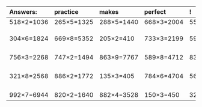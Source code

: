 | Answers: | practice | makes | perfect | ! |
| :--- | :--- | :--- | :--- | :--- |
| 518×2=1036 | 265×5=1325 | 288×5=1440 | 668×3=2004 | 550×8=4400 | 
|   |   |   |   |   | 
|   |   |   |   |   | 
|   |   |   |   |   | 
| 304×6=1824 | 669×8=5352 | 205×2=410 | 733×3=2199 | 597×8=4776 | 
|   |   |   |   |   | 
|   |   |   |   |   | 
|   |   |   |   |   | 
|   |   |   |   |   | 
| 756×3=2268 | 747×2=1494 | 863×9=7767 | 589×8=4712 | 833×3=2499 | 
|   |   |   |   |   | 
|   |   |   |   |   | 
|   |   |   |   |   | 
|   |   |   |   |   | 
| 321×8=2568 | 886×2=1772 | 135×3=405 | 784×6=4704 | 561×6=3366 | 
|   |   |   |   |   | 
|   |   |   |   |   | 
|   |   |   |   |   | 
|   |   |   |   |   | 
| 992×7=6944 | 820×2=1640 | 882×4=3528 | 150×3=450 | 325×2=650 | 
